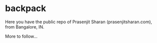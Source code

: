 backpack
========
Here you have the public repo of Prasenjit Sharan
(prasenjitsharan.com), from Bangalore, IN.

More to follow...